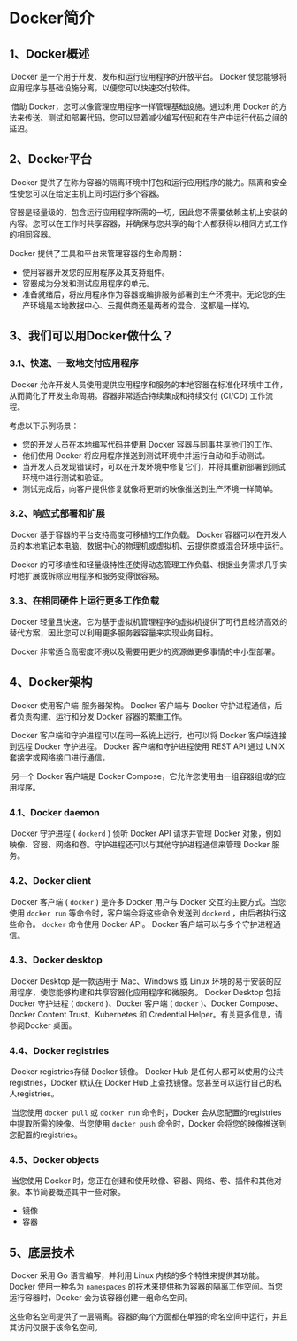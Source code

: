 # Docker简介

## 1、Docker概述

​	Docker 是一个用于开发、发布和运行应用程序的开放平台。 Docker 使您能够将应用程序与基础设施分离，以便您可以快速交付软件。

​	借助 Docker，您可以像管理应用程序一样管理基础设施。通过利用 Docker 的方法来传送、测试和部署代码，您可以显着减少编写代码和在生产中运行代码之间的延迟。

## 2、Docker平台

​	Docker 提供了在称为容器的隔离环境中打包和运行应用程序的能力。隔离和安全性使您可以在给定主机上同时运行多个容器。

​	容器是轻量级的，包含运行应用程序所需的一切，因此您不需要依赖主机上安装的内容。您可以在工作时共享容器，并确保与您共享的每个人都获得以相同方式工作的相同容器。

Docker 提供了工具和平台来管理容器的生命周期：

+ 使用容器开发您的应用程序及其支持组件。
+ 容器成为分发和测试应用程序的单元。
+ 准备就绪后，将应用程序作为容器或编排服务部署到生产环境中。无论您的生产环境是本地数据中心、云提供商还是两者的混合，这都是一样的。

## 3、我们可以用Docker做什么？

### 3.1、快速、一致地交付应用程序

​	Docker 允许开发人员使用提供应用程序和服务的本地容器在标准化环境中工作，从而简化了开发生命周期。容器非常适合持续集成和持续交付 (CI/CD) 工作流程。

考虑以下示例场景：

+ 您的开发人员在本地编写代码并使用 Docker 容器与同事共享他们的工作。
+ 他们使用 Docker 将应用程序推送到测试环境中并运行自动和手动测试。
+ 当开发人员发现错误时，可以在开发环境中修复它们，并将其重新部署到测试环境中进行测试和验证。
+ 测试完成后，向客户提供修复就像将更新的映像推送到生产环境一样简单。

### 3.2、响应式部署和扩展

​	Docker 基于容器的平台支持高度可移植的工作负载。 Docker 容器可以在开发人员的本地笔记本电脑、数据中心的物理机或虚拟机、云提供商或混合环境中运行。

​	Docker 的可移植性和轻量级特性还使得动态管理工作负载、根据业务需求几乎实时地扩展或拆除应用程序和服务变得很容易。

### 3.3、在相同硬件上运行更多工作负载

​	Docker 轻量且快速。它为基于虚拟机管理程序的虚拟机提供了可行且经济高效的替代方案，因此您可以利用更多服务器容量来实现业务目标。

​	Docker 非常适合高密度环境以及需要用更少的资源做更多事情的中小型部署。

## 4、Docker架构

​	Docker 使用客户端-服务器架构。 Docker 客户端与 Docker 守护进程通信，后者负责构建、运行和分发 Docker 容器的繁重工作。

​	Docker 客户端和守护进程可以在同一系统上运行，也可以将 Docker 客户端连接到远程 Docker 守护进程。 Docker 客户端和守护进程使用 REST API 通过 UNIX 套接字或网络接口进行通信。

​	另一个 Docker 客户端是 Docker Compose，它允许您使用由一组容器组成的应用程序。

### 4.1、Docker daemon

​	Docker 守护进程 ( `dockerd` ) 侦听 Docker API 请求并管理 Docker 对象，例如映像、容器、网络和卷。守护进程还可以与其他守护进程通信来管理 Docker 服务。

### 4.2、Docker client

​	Docker 客户端 ( `docker` ) 是许多 Docker 用户与 Docker 交互的主要方式。当您使用 `docker run` 等命令时，客户端会将这些命令发送到 `dockerd` ，由后者执行这些命令。 `docker` 命令使用 Docker API。 Docker 客户端可以与多个守护进程通信。

### 4.3、Docker desktop

​	Docker Desktop 是一款适用于 Mac、Windows 或 Linux 环境的易于安装的应用程序，使您能够构建和共享容器化应用程序和微服务。 Docker Desktop 包括 Docker 守护进程 ( `dockerd` )、Docker 客户端 ( `docker` )、Docker Compose、Docker Content Trust、Kubernetes 和 Credential Helper。有关更多信息，请参阅Docker 桌面。

### 4.4、Docker registries

​	Docker registries存储 Docker 镜像。 Docker Hub 是任何人都可以使用的公共registries，Docker 默认在 Docker Hub 上查找镜像。您甚至可以运行自己的私人registries。

​	当您使用 `docker pull` 或 `docker run` 命令时，Docker 会从您配置的registries中提取所需的映像。当您使用 `docker push` 命令时，Docker 会将您的映像推送到您配置的registries。

### 4.5、Docker objects

​	当您使用 Docker 时，您正在创建和使用映像、容器、网络、卷、插件和其他对象。本节简要概述其中一些对象。

- 镜像
- 容器

## 5、底层技术

​	Docker 采用 Go 语言编写，并利用 Linux 内核的多个特性来提供其功能。 Docker 使用一种名为 `namespaces` 的技术来提供称为容器的隔离工作空间。当您运行容器时，Docker 会为该容器创建一组命名空间。

​	这些命名空间提供了一层隔离。容器的每个方面都在单独的命名空间中运行，并且其访问仅限于该命名空间。